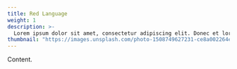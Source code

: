 ```yaml
---
title: Red Language
weight: 1
description: >-
  Lorem ipsum dolor sit amet, consectetur adipiscing elit. Donec et lorem sed quam porta rhoncus. Lorem ipsum dolor sit amet, consectetur adipiscing elit. Donec et lorem sed quam porta rhoncus.
thumbnail: "https://images.unsplash.com/photo-1508749627231-ce8a002264e9?ixlib=rb-0.3.5&ixid=eyJhcHBfaWQiOjEyMDd9&s=489d758ee431756f66ac69c154427afb&auto=format&fit=crop&w=750&q=80"
---
```


Content.
